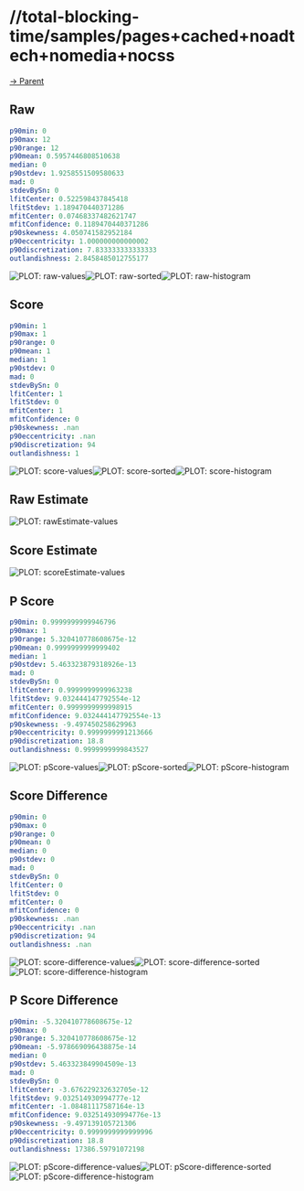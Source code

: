 
# //total-blocking-time/samples/pages+cached+noadtech+nomedia+nocss

[→ Parent](../..)


## Raw


```yaml
p90min: 0
p90max: 12
p90range: 12
p90mean: 0.5957446808510638
median: 0
p90stdev: 1.9258551509580633
mad: 0
stdevBySn: 0
lfitCenter: 0.522598437845418
lfitStdev: 1.189470440371286
mfitCenter: 0.07468337482621747
mfitConfidence: 0.1189470440371286
p90skewness: 4.050741582952184
p90eccentricity: 1.000000000000002
p90discretization: 7.833333333333333
outlandishness: 2.8458485012755177

```

![PLOT: raw-values](./raw/values.svg)![PLOT: raw-sorted](./raw/sorted.svg)![PLOT: raw-histogram](./raw/histogram.svg)
## Score


```yaml
p90min: 1
p90max: 1
p90range: 0
p90mean: 1
median: 1
p90stdev: 0
mad: 0
stdevBySn: 0
lfitCenter: 1
lfitStdev: 0
mfitCenter: 1
mfitConfidence: 0
p90skewness: .nan
p90eccentricity: .nan
p90discretization: 94
outlandishness: 1

```

![PLOT: score-values](./score/values.svg)![PLOT: score-sorted](./score/sorted.svg)![PLOT: score-histogram](./score/histogram.svg)
## Raw Estimate

![PLOT: rawEstimate-values](./rawEstimate/values.svg)
## Score Estimate

![PLOT: scoreEstimate-values](./scoreEstimate/values.svg)
## P Score


```yaml
p90min: 0.9999999999946796
p90max: 1
p90range: 5.320410778608675e-12
p90mean: 0.9999999999999402
median: 1
p90stdev: 5.463323879318926e-13
mad: 0
stdevBySn: 0
lfitCenter: 0.9999999999963238
lfitStdev: 9.032444147792554e-12
mfitCenter: 0.9999999999998915
mfitConfidence: 9.032444147792554e-13
p90skewness: -9.497450258629963
p90eccentricity: 0.9999999991213666
p90discretization: 18.8
outlandishness: 0.9999999999843527

```

![PLOT: pScore-values](./pScore/values.svg)![PLOT: pScore-sorted](./pScore/sorted.svg)![PLOT: pScore-histogram](./pScore/histogram.svg)
## Score Difference


```yaml
p90min: 0
p90max: 0
p90range: 0
p90mean: 0
median: 0
p90stdev: 0
mad: 0
stdevBySn: 0
lfitCenter: 0
lfitStdev: 0
mfitCenter: 0
mfitConfidence: 0
p90skewness: .nan
p90eccentricity: .nan
p90discretization: 94
outlandishness: .nan

```

![PLOT: score-difference-values](./score-difference/values.svg)![PLOT: score-difference-sorted](./score-difference/sorted.svg)![PLOT: score-difference-histogram](./score-difference/histogram.svg)
## P Score Difference


```yaml
p90min: -5.320410778608675e-12
p90max: 0
p90range: 5.320410778608675e-12
p90mean: -5.978669096438875e-14
median: 0
p90stdev: 5.463323849904509e-13
mad: 0
stdevBySn: 0
lfitCenter: -3.676229232632705e-12
lfitStdev: 9.032514930994777e-12
mfitCenter: -1.08481117587164e-13
mfitConfidence: 9.032514930994776e-13
p90skewness: -9.497139105721306
p90eccentricity: 0.9999999999999996
p90discretization: 18.8
outlandishness: 17386.59791072198

```

![PLOT: pScore-difference-values](./pScore-difference/values.svg)![PLOT: pScore-difference-sorted](./pScore-difference/sorted.svg)![PLOT: pScore-difference-histogram](./pScore-difference/histogram.svg)